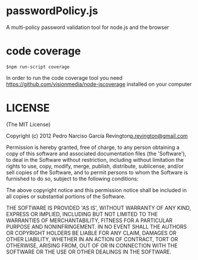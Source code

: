 passwordPolicy.js
=================

A multi-policy password validation tool for node.js and the browser

code coverage
=============

	$npm run-script coverage
In order to run the code coverage tool you need https://github.com/visionmedia/node-jscoverage installed on your computer

LICENSE 
=======
(The MIT License)

Copyright (c) 2012 Pedro Narciso García Revington<p.revington@gmail.com>

Permission is hereby granted, free of charge, to any person obtaining a copy of this software and associated documentation files (the 'Software'), to deal in the Software without restriction, including without limitation the rights to use, copy, modify, merge, publish, distribute, sublicense, and/or sell copies of the Software, and to permit persons to whom the Software is furnished to do so, subject to the following conditions:

The above copyright notice and this permission notice shall be included in all copies or substantial portions of the Software.

THE SOFTWARE IS PROVIDED 'AS IS', WITHOUT WARRANTY OF ANY KIND, EXPRESS OR IMPLIED, INCLUDING BUT NOT LIMITED TO THE WARRANTIES OF MERCHANTABILITY, FITNESS FOR A PARTICULAR PURPOSE AND NONINFRINGEMENT. IN NO EVENT SHALL THE AUTHORS OR COPYRIGHT HOLDERS BE LIABLE FOR ANY CLAIM, DAMAGES OR OTHER LIABILITY, WHETHER IN AN ACTION OF CONTRACT, TORT OR OTHERWISE, ARISING FROM, OUT OF OR IN CONNECTION WITH THE SOFTWARE OR THE USE OR OTHER DEALINGS IN THE SOFTWARE.
